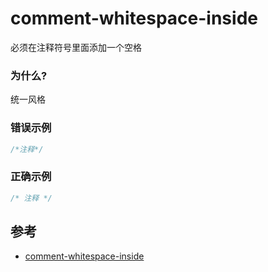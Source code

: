 # comment-whitespace-inside

必须在注释符号里面添加一个空格

### 为什么?

统一风格

### 错误示例

```scss
/*注释*/
```

### 正确示例

```scss
/* 注释 */
```

## 参考

- [comment-whitespace-inside](https://stylelint.io/user-guide/rules/list/comment-whitespace-inside)
